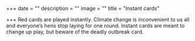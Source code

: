 +++
date = ""
description = ""
image = ""
title = "Instant cards"

+++
Red cards are played instantly. Climate change is inconvenient to us all and everyone’s hens stop laying for one round. Instant cards are meant to change up play, but beware of the deadly outbreak card.